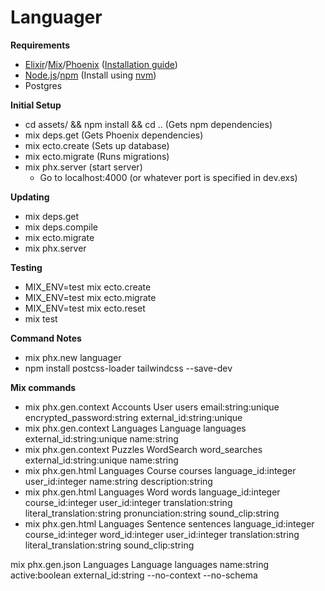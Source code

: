 # Languager


__Requirements__
- [Elixir](http://elixir-lang.org/)/[Mix](http://elixir-lang.org/getting-started/mix-otp/introduction-to-mix.html)/[Phoenix](http://www.phoenixframework.org/) ([Installation guide](http://www.phoenixframework.org/docs/installation))
- [Node.js](https://nodejs.org/en/)/[npm](https://www.npmjs.com/) (Install using [nvm](https://github.com/creationix/nvm))
- Postgres

__Initial Setup__
- cd assets/ && npm install && cd .. (Gets npm dependencies)
- mix deps.get (Gets Phoenix dependencies)
- mix ecto.create (Sets up database)
- mix ecto.migrate (Runs migrations)
- mix phx.server (start server)
    - Go to localhost:4000 (or whatever port is specified in dev.exs)

__Updating__
- mix deps.get
- mix deps.compile
- mix ecto.migrate
- mix phx.server


__Testing__
- MIX_ENV=test mix ecto.create
- MIX_ENV=test mix ecto.migrate
- MIX_ENV=test mix ecto.reset
- mix test



__Command Notes__
- mix phx.new languager
- npm install postcss-loader tailwindcss --save-dev

__Mix commands__
- mix phx.gen.context Accounts User users email:string:unique encrypted_password:string external_id:string:unique
- mix phx.gen.context Languages Language languages external_id:string:unique name:string
- mix phx.gen.context Puzzles WordSearch word_searches external_id:string:unique name:string
- mix phx.gen.html Languages Course courses language_id:integer user_id:integer name:string description:string 
- mix phx.gen.html Languages Word words language_id:integer course_id:integer user_id:integer translation:string literal_translation:string pronunciation:string sound_clip:string 
- mix phx.gen.html Languages Sentence sentences language_id:integer course_id:integer word_id:integer user_id:integer translation:string literal_translation:string sound_clip:string 


mix phx.gen.json Languages Language languages name:string active:boolean external_id:string --no-context --no-schema
